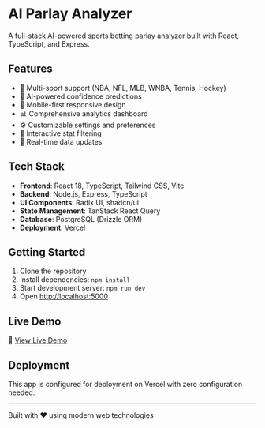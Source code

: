 # AI Parlay Analyzer

A full-stack AI-powered sports betting parlay analyzer built with React, TypeScript, and Express.

## Features

- 🏀 Multi-sport support (NBA, NFL, MLB, WNBA, Tennis, Hockey)
- 🤖 AI-powered confidence predictions
- 📱 Mobile-first responsive design
- 📊 Comprehensive analytics dashboard
- ⚙️ Customizable settings and preferences
- 🎯 Interactive stat filtering
- 🔄 Real-time data updates

## Tech Stack

- **Frontend**: React 18, TypeScript, Tailwind CSS, Vite
- **Backend**: Node.js, Express, TypeScript
- **UI Components**: Radix UI, shadcn/ui
- **State Management**: TanStack React Query
- **Database**: PostgreSQL (Drizzle ORM)
- **Deployment**: Vercel

## Getting Started

1. Clone the repository
2. Install dependencies: `npm install`
3. Start development server: `npm run dev`
4. Open [http://localhost:5000](http://localhost:5000)

## Live Demo

🚀 [View Live Demo](https://your-app-name.vercel.app)

## Deployment

This app is configured for deployment on Vercel with zero configuration needed.

---

Built with ❤️ using modern web technologies
